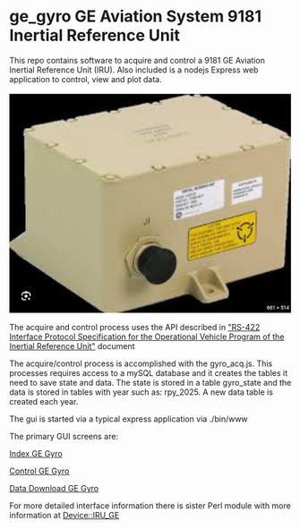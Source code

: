 # ge_gyro GE Aviation System 9181 Inertial Reference Unit

This repo contains software to acquire and control a 9181 GE Aviation Inertial Reference Unit (IRU). Also included is a nodejs Express web application to control, view and plot data. 

![9181 Gyrocompass](docs/img/9181_IRU.png)

The acquire and control process uses the API described in ["RS-422 Interface Protocol Specification for the Operational Vehicle Program of the Inertial Reference Unit"](docs/YV2297_rev_-.pdf) document

The acquire/control process is accomplished with the gyro_acq.js. This processes requires access to a mySQL database and it creates the tables it need to save state and data. The state is stored in a table gyro_state and the data is stored in tables with year such as: rpy_2025. A new data table is created each year. 

The gui is started via a typical express application via ./bin/www

The primary GUI screens are:

[Index GE Gyro](docs/img/index_screen.png)

[Control GE Gyro](docs/img/control_screen.png)

[Data Download GE Gyro](docs/img/data_screen.png)

For more detailed interface information there is sister Perl module with more information at [Device::IRU_GE](https://metacpan.org/pod/Device::IRU_GE)



